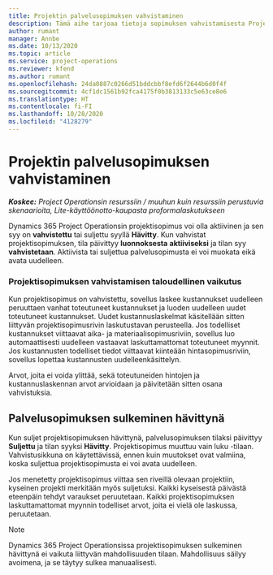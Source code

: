 ```yaml
---
title: Projektin palvelusopimuksen vahvistaminen
description: Tämä aihe tarjoaa tietoja sopimuksen vahvistamisesta Project Operationsissa.
author: rumant
manager: Annbe
ms.date: 10/13/2020
ms.topic: article
ms.service: project-operations
ms.reviewer: kfend
ms.author: rumant
ms.openlocfilehash: 24da0887c0266d51bddcbbf8efd6f2644b6d0f4f
ms.sourcegitcommit: 4cf1dc1561b92fca4175f0b3813133c5e63ce8e6
ms.translationtype: HT
ms.contentlocale: fi-FI
ms.lasthandoff: 10/28/2020
ms.locfileid: "4128279"
---
```

# <a name="confirm-a-project-contract"></a>Projektin palvelusopimuksen vahvistaminen

_**Koskee:** Project Operationsin resurssiin / muuhun kuin resurssiin perustuvia skenaarioita, Lite-käyttöönotto-kaupasta proformalaskutukseen_

Dynamics 365 Project Operationsin projektisopimus voi olla aktiivinen ja sen syy on **vahvistettu** tai suljettu syyllä **Hävitty**. Kun vahvistat projektisopimuksen, tila päivittyy **luonnoksesta** **aktiiviseksi** ja tilan syy **vahvistetaan**. Aktiivista tai suljettua palvelusopimusta ei voi muokata eikä avata uudelleen. 

### <a name="financial-impact-of-confirming-a-project-contract"></a>Projektisopimuksen vahvistamisen taloudellinen vaikutus

Kun projektisopimus on vahvistettu, sovellus laskee kustannukset uudelleen peruuttaen vanhat toteutuneet kustannukset ja luoden uudelleen uudet toteutuneet kustannukset. Uudet kustannuslaskelmat käsitellään sitten liittyvän projektisopimusrivin laskutustavan perusteella. Jos todelliset kustannukset viittaavat aika- ja materiaalisopimusriviin, sovellus luo automaattisesti uudelleen vastaavat laskuttamattomat toteutuneet myynnit. Jos kustannusten todelliset tiedot viittaavat kiinteään hintasopimusriviin, sovellus lopettaa kustannusten uudelleenkäsittelyn.

Arvot, joita ei voida ylittää, sekä toteutuneiden hintojen ja kustannuslaskennan arvot arvioidaan ja päivitetään sitten osana vahvistuksia.

## <a name="close-a-project-contract-as-lost"></a>Palvelusopimuksen sulkeminen hävittynä

Kun suljet projektisopimuksen hävittynä, palvelusopimuksen tilaksi päivittyy **Suljettu** ja tilan syyksi **Hävitty**. Projektisopimus muuttuu vain luku -tilaan. Vahvistusikkuna on käytettävissä, ennen kuin muutokset ovat valmiina, koska suljettua projektisopimusta ei voi avata uudelleen.

Jos menetetty projektisopimus viittaa sen riveillä olevaan projektiin, kyseinen projekti merkitään myös suljetuksi. Kaikki kyseisestä päivästä eteenpäin tehdyt varaukset peruutetaan. Kaikki projektisopimuksen laskuttamattomat myynnin todelliset arvot, joita ei vielä ole laskussa, peruutetaan.

> [!NOTE]
> Dynamics 365 Project Operationsissa projektisopimuksen sulkeminen hävittynä ei vaikuta liittyvän mahdollisuuden tilaan. Mahdollisuus säilyy avoimena, ja se täytyy sulkea manuaalisesti.
